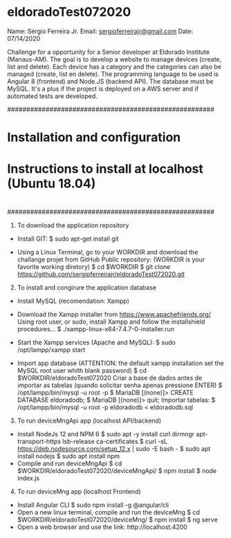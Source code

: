 # eldoradoTest072020
Name: Sérgio Ferreira Jr.
Email: sergioferreirajr@gmail.com
Date: 07/14/2020

Challenge for a opportunity for a Senior developer at Eldorado Institute (Manaus-AM).
The goal is to develop a website to manage devices (create, list and delete). Each device has a category and the categories can also be managed (create, list en delete).
The programming language to be used is Angular 8 (frontend) and Node.JS (backend API). The database must be MySQL.
It's a plus if the project is deployed on a AWS server and if automated tests are developed.

######################################################
#
# Installation and configuration 
# Instructions to install at localhost (Ubuntu 18.04)
#
######################################################

1) To download the application repository
- Install GIT:
$ sudo apt-get install git

- Using a Linux Terminal, go to your WORKDIR and download the challange projet from GitHub Public repository:
(WORKDIR is your favorite working diretory)
$ cd $WORKDIR
$ git clone https://github.com/sergioferreirajr/eldoradoTest072020.git


2) To install and congirure the application database
- Install MySQL (recomendation: Xampp)
- Download the Xampp installer from https://www.apachefriends.org/
Using root user, or sudo, install Xampp and follow the installshield procedures...
$ ./xampp-linux-x64-7.4.7-0-installer.run

- Start the Xampp services (Apache and MySQL):
$ sudo /opt/lampp/xampp start

- Import app database 
(ATTENTION: the default xampp installation set the MySQL root user whith blank password)
$ cd $WORKDIR/eldoradoTest072020
Criar a base de dados antes de importar as tabelas (quando solicitar senha apenas pressione ENTER)
$ /opt/lampp/bin/mysql -u root -p
$ MariaDB [(none)]> CREATE DATABASE eldoradodb;
$ MariaDB [(none)]> quit;
Importar tabelas:
$ /opt/lampp/bin/mysql -u root -p eldoradodb < eldoradodb.sql


3) To run deviceMngApi app (localhost API/backend)
- Install NodeJs 12 and NPM 6
$ sudo apt -y install curl dirmngr apt-transport-https lsb-release ca-certificates
$ curl -sL https://deb.nodesource.com/setup_12.x | sudo -E bash -
$ sudo apt install nodejs
$ sudo apt install npm
- Compile and run deviceMngApi
$ cd $WORKDIR/eldoradoTest072020/deviceMngApi/
$ npm install
$ node index.js

4) To run deviceMng app (localhost Frontend)
- Install Angular CLI
$ sudo npm install -g @angular/cli
- Open a new linux terminal, compile and run the deviceMng
$ cd $WORKDIR/eldoradoTest072020/deviceMng/
$ npm install
$ ng serve
- Open a web browser and use the link:
http://localhost:4200
